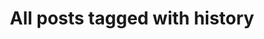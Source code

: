 ---
layout: tag
title: "All posts tagged with history"
permalink: /weblog/tags/history/
taxonomy: history
---